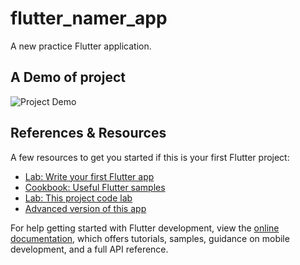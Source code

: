 # flutter_namer_app

A new practice Flutter application.

## A Demo of project
![Project Demo](https://github.com/jhon-swai/flutter_namer_app/flutter_namer_app.gif)

## References & Resources

A few resources to get you started if this is your first Flutter project:

- [Lab: Write your first Flutter app](https://docs.flutter.dev/get-started/codelab)
- [Cookbook: Useful Flutter samples](https://docs.flutter.dev/cookbook)
- [Lab: This project code lab](https://codelabs.developers.google.com/codelabs/flutter-codelab-first)
- [Advanced version of this app](https://dartpad.dev/?id=e7076b40fb17a0fa899f9f7a154a02e8)

For help getting started with Flutter development, view the
[online documentation](https://docs.flutter.dev/), which offers tutorials,
samples, guidance on mobile development, and a full API reference.

